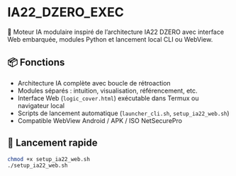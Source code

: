 # IA22_DZERO_EXEC

🧠 Moteur IA modulaire inspiré de l’architecture IA22 DZERO avec interface Web embarquée, modules Python et lancement local CLI ou WebView.

## 📦 Fonctions

- Architecture IA complète avec boucle de rétroaction
- Modules séparés : intuition, visualisation, référencement, etc.
- Interface Web (`logic_cover.html`) exécutable dans Termux ou navigateur local
- Scripts de lancement automatique (`launcher_cli.sh`, `setup_ia22_web.sh`)
- Compatible WebView Android / APK / ISO NetSecurePro

## 🚀 Lancement rapide

```bash
chmod +x setup_ia22_web.sh
./setup_ia22_web.sh
